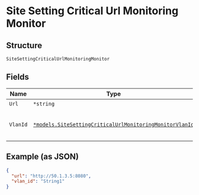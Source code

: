 
# Site Setting Critical Url Monitoring Monitor

## Structure

`SiteSettingCriticalUrlMonitoringMonitor`

## Fields

| Name | Type | Tags | Description |
|  --- | --- | --- | --- |
| `Url` | `*string` | Optional | - |
| `VlanId` | [`*models.SiteSettingCriticalUrlMonitoringMonitorVlanId`](../../doc/models/containers/site-setting-critical-url-monitoring-monitor-vlan-id.md) | Optional | This is a container for one-of cases. |

## Example (as JSON)

```json
{
  "url": "http://50.1.3.5:8080",
  "vlan_id": "String1"
}
```

